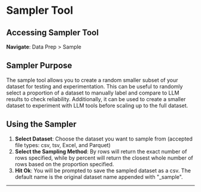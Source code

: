 # Sampler Tool

## Accessing Sampler Tool
**Navigate**: Data Prep > Sample

## Sampler Purpose
The sample tool allows you to create a random smaller subset of your dataset for testing and experimentation.
This can be useful to randomly select a proportion of a dataset to manually label and compare to LLM results to check reliability.
Additionally, it can be used to create a smaller dataset to experiment with LLM tools before scaling up to the full dataset.

## Using the Sampler
1. **Select Dataset**: Choose the dataset you want to sample from (accepted file types: csv, tsv, Excel, and Parquet)
2. **Select the Sampling Method**: By rows will return the exact number of rows specified, while by percent will return the closest whole number of rows based on the proportion specified.
3. **Hit Ok**: You will be prompted to save the sampled dataset as a csv. The default name is the original dataset name appended with "_sample".

---